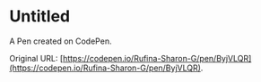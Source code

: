 # Untitled

A Pen created on CodePen.

Original URL: [https://codepen.io/Rufina-Sharon-G/pen/ByjVLQR](https://codepen.io/Rufina-Sharon-G/pen/ByjVLQR).

